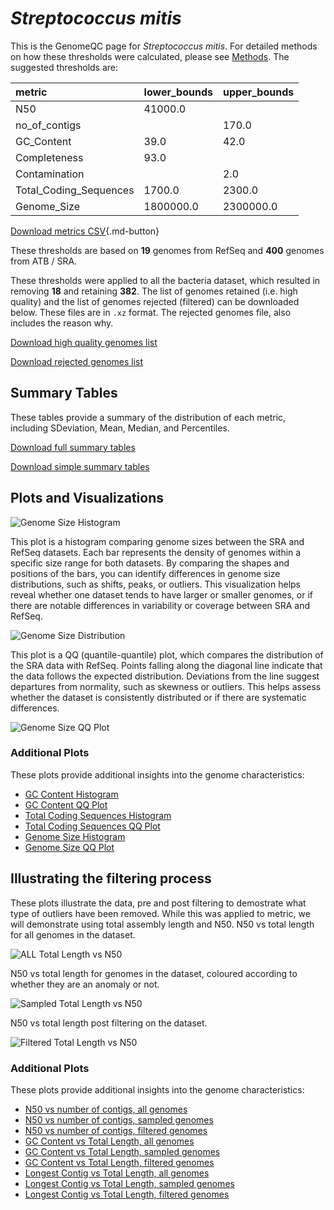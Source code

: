 # *Streptococcus mitis*

This is the GenomeQC page for *Streptococcus mitis*. For detailed methods on how these thresholds were calculated, please see [Methods](../../methods.md).
The suggested thresholds are: 

| metric                 | lower_bounds   | upper_bounds   |
|:-----------------------|:---------------|:---------------|
| N50                    | 41000.0        |                |
| no_of_contigs          |                | 170.0          |
| GC_Content             | 39.0           | 42.0           |
| Completeness           | 93.0           |                |
| Contamination          |                | 2.0            |
| Total_Coding_Sequences | 1700.0         | 2300.0         |
| Genome_Size            | 1800000.0      | 2300000.0      |

[Download metrics CSV](Streptococcus_mitis_metrics.csv){.md-button}


These thresholds are based on **19** genomes from RefSeq and **400** genomes from ATB / SRA.

These thresholds were applied to all the bacteria dataset, which resulted in removing **18** and retaining **382**.
The list of genomes retained (i.e. high quality) and the list of genomes rejected (filtered) can be downloaded below. These files are in `.xz` format. The rejected genomes file, also includes the reason why.

[Download high quality genomes list](Streptococcus_mitis_high_quality_genomes.csv.xz)


[Download rejected genomes list](Streptococcus_mitis_filtered_out_genomes.csv.xz)



## Summary Tables
These tables provide a summary of the distribution of each metric, including SDeviation, Mean, Median, and Percentiles.

[Download full summary tables](summary.csv)

[Download simple summary tables](selected_summary.csv)

## Plots and Visualizations

![Genome Size Histogram](Genome_Size_refseq_histogram_kde.png)

This plot is a histogram comparing genome sizes between the SRA and RefSeq datasets. Each bar represents the density of genomes within a specific size range for both datasets. By comparing the shapes and positions of the bars, you can identify differences in genome size distributions, such as shifts, peaks, or outliers. This visualization helps reveal whether one dataset tends to have larger or smaller genomes, or if there are notable differences in variability or coverage between SRA and RefSeq.

![Genome Size Distribution](Genome_Size_refseq_histogram_kde.png)

This plot is a QQ (quantile-quantile) plot, which compares the distribution of the SRA data with RefSeq. Points falling along the diagonal line indicate that the data follows the expected distribution. Deviations from the line suggest departures from normality, such as skewness or outliers. This helps assess whether the dataset is consistently distributed or if there are systematic differences.

![Genome Size QQ Plot](Genome_Size_refseq_qqplot.png)

### Additional Plots

These plots provide additional insights into the genome characteristics:

- [GC Content Histogram](GC_Content_refseq_histogram_kde.png)
- [GC Content QQ Plot](GC_Content_refseq_qqplot.png)
- [Total Coding Sequences Histogram](Total_Coding_Sequences_refseq_histogram_kde.png)
- [Total Coding Sequences QQ Plot](Total_Coding_Sequences_refseq_qqplot.png)
- [Genome Size Histogram](Genome_Size_refseq_histogram_kde.png)
- [Genome Size QQ Plot](Genome_Size_refseq_qqplot.png)
## Illustrating the filtering process
These plots illustrate the data, pre and post filtering to demostrate what type of outliers have been removed. While this was applied to metric, we will demonstrate using total assembly length and N50.
N50 vs total length for all genomes in the dataset.

![ALL Total Length vs N50](Streptococcus_mitis_all_total_length_N50.png)

N50 vs total length for genomes in the dataset, coloured according to whether they are an anomaly or not.

![Sampled Total Length vs N50](Streptococcus_mitis_sample_total_length_N50.png)

N50 vs total length post filtering on the dataset.

![Filtered Total Length vs N50](Streptococcus_mitis_filt_total_length_N50.png)

### Additional Plots

These plots provide additional insights into the genome characteristics:

- [N50 vs number of contigs, all genomes](Streptococcus_mitis_all_N50_number.png)
- [N50 vs number of contigs, sampled genomes](Streptococcus_mitis_sample_N50_number.png)
- [N50 vs number of contigs, filtered genomes](Streptococcus_mitis_filt_N50_number.png)
- [GC Content vs Total Length, all genomes](Streptococcus_mitis_all_total_length_GC_Content.png)
- [GC Content vs Total Length, sampled genomes](Streptococcus_mitis_sample_total_length_GC_Content.png)
- [GC Content vs Total Length, filtered genomes](Streptococcus_mitis_filt_total_length_GC_Content.png)
- [Longest Contig vs Total Length, all genomes](Streptococcus_mitis_all_total_length_longest.png)
- [Longest Contig vs Total Length, sampled genomes](Streptococcus_mitis_sample_total_length_longest.png)
- [Longest Contig vs Total Length, filtered genomes](Streptococcus_mitis_filt_total_length_longest.png)
